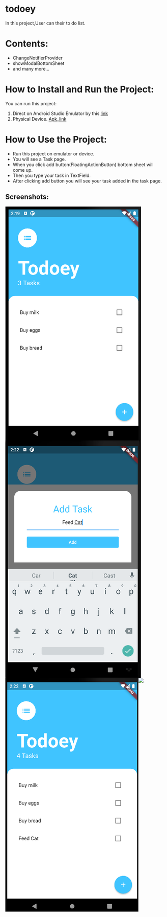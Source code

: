 # todoey

In this project,User can their to do list.

# Contents:

* ChangeNotifierProvider
* showModalBottomSheet
* and many more...

# How to Install and Run the Project:

You can run this project:

1. Direct on Android Studio Emulator by this [link](https://github.com/RashadZA/todoey)
2. Physical Device. [Apk_link](https://drive.google.com/file/d/1p1s_Rz7LiKmYutzLIB--Be6urklJeDqI/view?usp=sharing)

# How to Use the Project:

* Run this project on emulator or device.
* You will see a Task page.
* When you click  add button(FloatingActionButton) bottom sheet will come up.
* Then you type your task in TextField.
* After clicking add button you will see your task added in the task page.


## Screenshots:

<img align="left" src="Screenshot/list_page.png"></img>
<img align="left" src="Screenshot/add_task_page.png"></img>
<img align="left" src="Screenshot/after_add_task.png"></img>
<img align="left" src="Screenshot/after_deleted_task"></img>

